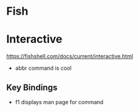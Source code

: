 # Fish

# Interactive
https://fishshell.com/docs/current/interactive.html
- abbr command is cool
## Key Bindings
- f1 displays man page for command


